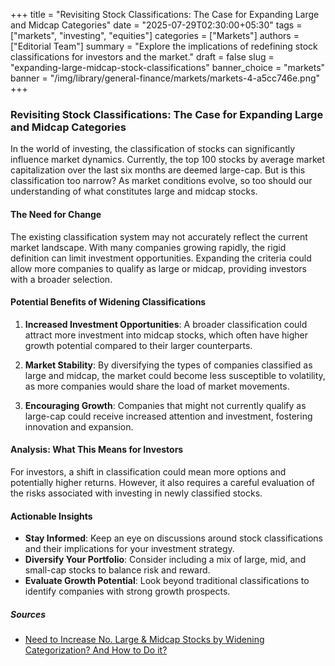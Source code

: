 +++
title = "Revisiting Stock Classifications: The Case for Expanding Large and Midcap Categories"
date = "2025-07-29T02:30:00+05:30"
tags = ["markets", "investing", "equities"]
categories = ["Markets"]
authors = ["Editorial Team"]
summary = "Explore the implications of redefining stock classifications for investors and the market."
draft = false
slug = "expanding-large-midcap-stock-classifications"
banner_choice = "markets"
banner = "/img/library/general-finance/markets/markets-4-a5cc746e.png"
+++

### Revisiting Stock Classifications: The Case for Expanding Large and Midcap Categories

In the world of investing, the classification of stocks can significantly influence market dynamics. Currently, the top 100 stocks by average market capitalization over the last six months are deemed large-cap. But is this classification too narrow? As market conditions evolve, so too should our understanding of what constitutes large and midcap stocks.

#### The Need for Change

The existing classification system may not accurately reflect the current market landscape. With many companies growing rapidly, the rigid definition can limit investment opportunities. Expanding the criteria could allow more companies to qualify as large or midcap, providing investors with a broader selection.

#### Potential Benefits of Widening Classifications

1. **Increased Investment Opportunities**: A broader classification could attract more investment into midcap stocks, which often have higher growth potential compared to their larger counterparts.

2. **Market Stability**: By diversifying the types of companies classified as large and midcap, the market could become less susceptible to volatility, as more companies would share the load of market movements.

3. **Encouraging Growth**: Companies that might not currently qualify as large-cap could receive increased attention and investment, fostering innovation and expansion.

#### Analysis: What This Means for Investors

For investors, a shift in classification could mean more options and potentially higher returns. However, it also requires a careful evaluation of the risks associated with investing in newly classified stocks. 

#### Actionable Insights

- **Stay Informed**: Keep an eye on discussions around stock classifications and their implications for your investment strategy.
- **Diversify Your Portfolio**: Consider including a mix of large, mid, and small-cap stocks to balance risk and reward.
- **Evaluate Growth Potential**: Look beyond traditional classifications to identify companies with strong growth prospects.

##### Sources
- [Need to Increase No. Large & Midcap Stocks by Widening Categorization? And How to Do it?](https://stableinvestor.com/2025/07/increase-number-largecaps-midcaps.html)